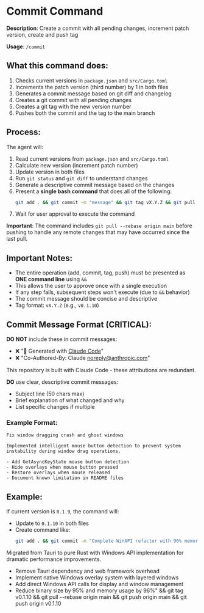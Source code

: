 # Commit Command

**Description**: Create a commit with all pending changes, increment patch version, create and push tag

**Usage**: `/commit`

## What this command does:

1. Checks current versions in `package.json` and `src/Cargo.toml`
2. Increments the patch version (third number) by 1 in both files
3. Generates a commit message based on git diff and changelog
4. Creates a git commit with all pending changes
5. Creates a git tag with the new version number
6. Pushes both the commit and the tag to the main branch

## Process:

The agent will:
1. Read current versions from `package.json` and `src/Cargo.toml`
2. Calculate new version (increment patch number)
3. Update version in both files
4. Run `git status` and `git diff` to understand changes
5. Generate a descriptive commit message based on the changes
6. Present a **single bash command** that does all of the following:
   ```bash
   git add . && git commit -m "message" && git tag vX.Y.Z && git pull --rebase origin main && git push origin main && git push origin vX.Y.Z
   ```
7. Wait for user approval to execute the command

**Important**: The command includes `git pull --rebase origin main` before pushing to handle any remote changes that may have occurred since the last pull.

## Important Notes:

- The entire operation (add, commit, tag, push) must be presented as **ONE command line** using `&&`
- This allows the user to approve once with a single execution
- If any step fails, subsequent steps won't execute (due to `&&` behavior)
- The commit message should be concise and descriptive
- Tag format: `vX.Y.Z` (e.g., `v0.1.10`)

## Commit Message Format (CRITICAL):

**DO NOT** include these in commit messages:
- ❌ "🤖 Generated with [Claude Code](https://claude.com/claude-code)"
- ❌ "Co-Authored-By: Claude <noreply@anthropic.com>"

This repository is built with Claude Code - these attributions are redundant.

**DO** use clear, descriptive commit messages:
- Subject line (50 chars max)
- Brief explanation of what changed and why
- List specific changes if multiple

### Example Format:
```
Fix window dragging crash and ghost windows

Implemented intelligent mouse button detection to prevent system instability during window drag operations.

- Add GetAsyncKeyState mouse button detection
- Hide overlays when mouse button pressed
- Restore overlays when mouse released
- Document known limitation in README files
```

## Example:

If current version is `0.1.9`, the command will:
- Update to `0.1.10` in both files
- Create command like:
  ```bash
  git add . && git commit -m "Complete WinAPI refactor with 96% memory reduction

Migrated from Tauri to pure Rust with Windows API implementation for dramatic performance improvements.

- Remove Tauri dependency and web framework overhead
- Implement native Windows overlay system with layered windows
- Add direct Windows API calls for display and window management
- Reduce binary size by 95% and memory usage by 96%" && git tag v0.1.10 && git pull --rebase origin main && git push origin main && git push origin v0.1.10
  ```